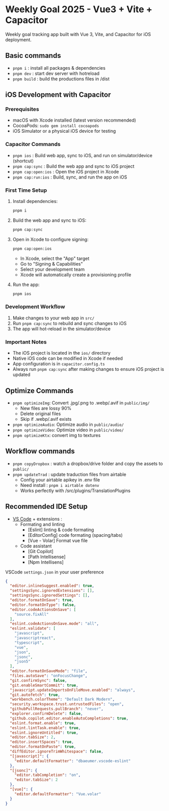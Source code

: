# Weekly Goal 2025 - Vue3 + Vite + Capacitor

Weekly goal tracking app built with Vue 3, Vite, and Capacitor for iOS deployment.

## Basic commands

- `pnpm i` : install all packages & dependencies
- `pnpm dev` : start dev server with hotreload
- `pnpm build` : build the productions files in /dist

## iOS Development with Capacitor

### Prerequisites
- macOS with Xcode installed (latest version recommended)
- CocoaPods: `sudo gem install cocoapods`
- iOS Simulator or a physical iOS device for testing

### Capacitor Commands

- `pnpm ios` : Build web app, sync to iOS, and run on simulator/device (shortcut)
- `pnpm cap:sync` : Build the web app and sync to iOS project
- `pnpm cap:open:ios` : Open the iOS project in Xcode
- `pnpm cap:run:ios` : Build, sync, and run the app on iOS

### First Time Setup

1. Install dependencies:
   ```bash
   pnpm i
   ```

2. Build the web app and sync to iOS:
   ```bash
   pnpm cap:sync
   ```

3. Open in Xcode to configure signing:
   ```bash
   pnpm cap:open:ios
   ```
   - In Xcode, select the "App" target
   - Go to "Signing & Capabilities"
   - Select your development team
   - Xcode will automatically create a provisioning profile

4. Run the app:
   ```bash
   pnpm ios
   ```

### Development Workflow

1. Make changes to your web app in `src/`
2. Run `pnpm cap:sync` to rebuild and sync changes to iOS
3. The app will hot-reload in the simulator/device

### Important Notes

- The iOS project is located in the `ios/` directory
- Native iOS code can be modified in Xcode if needed
- App configuration is in `capacitor.config.ts`
- Always run `pnpm cap:sync` after making changes to ensure iOS project is updated

## Optimize Commands

- `pnpm optimizeImg`: Convert .jpg/.png to .webp/.avif in `public/img/`
  - New files are lossy 90%
  - Delete original files
  - Skip if .webp/.avif exists
- `pnpm optimizeAudio`: Optimize audio in `public/audio/`
- `pnpm optimizeVideo`: Optimize video in `public/video/`
- `pnpm optimizeKtx`: convert img to textures

## Workflow commands 
- `pnpm copyDropbox` : watch a dropbox/drive folder and copy the assets to `public/`
- `pnpm updateTrad` : update traduction files from airtable
  - Config your airtable apikey in .env file
  - Need install : `pnpm i airtable dotenv`
  - Works perfectly with /src/plugins/TranslationPlugins


## Recommended IDE Setup

- [VS Code](https://code.visualstudio.com/) + extensions : 
  - Formating and linting
    + [Eslint] linting & code formating
    + [EditorConfig] code formating (spacing/tabs)
    + [Vue - Volar] Format vue file
  - Code assistant
    + [Git Copilot] 
    + [Path Intellisense]
    + [Npm Intellisens]

VSCode `settings.json` in your user preference
```json
{
  "editor.inlineSuggest.enabled": true,
  "settingsSync.ignoredExtensions": [],
  "settingsSync.ignoredSettings": [],
  "editor.formatOnSave": true,
  "editor.formatOnType": false,
  "editor.codeActionsOnSave": [
    "source.fixAll"
  ],
  "eslint.codeActionsOnSave.mode": "all",
  "eslint.validate": [
    "javascript",
    "javascriptreact",
    "typescript",
    "vue",
    "json",
    "jsonc",
    "json5"
  ],
  "editor.formatOnSaveMode": "file",
  "files.autoSave": "onFocusChange",
  "git.confirmSync": false,
  "git.enableSmartCommit": true,
  "javascript.updateImportsOnFileMove.enabled": "always",
  "git.autofetch": true,
  "workbench.colorTheme": "Default Dark Modern",
  "security.workspace.trust.untrustedFiles": "open",
  "githubPullRequests.pullBranch": "never",
  "explorer.confirmDelete": false,
  "github.copilot.editor.enableAutoCompletions": true,
  "eslint.format.enable": true,
  "eslint.lintTask.enable": true,
  "eslint.ignoreUntitled": true,
  "editor.tabSize": 2,
  "editor.insertSpaces": true,
  "editor.formatOnPaste": true,
  "diffEditor.ignoreTrimWhitespace": false,
  "[javascript]": {
    "editor.defaultFormatter": "dbaeumer.vscode-eslint"
  },
  "[jsonc]": {
    "editor.tabCompletion": "on",
    "editor.tabSize": 2
  },
  "[vue]": {
    "editor.defaultFormatter": "Vue.volar"
  }
}
```